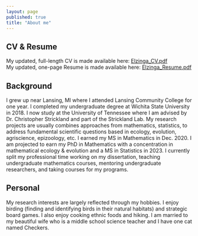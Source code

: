 ```yaml
---
layout: page
published: true
title: "About me"
---
```


## CV & Resume
My updated, full-length CV is made available here: [Elzinga_CV.pdf](https://drive.google.com/file/d/12yKEt54_Kd5CGv5tDpJE2tDoz9VQ_Tu5/view?usp=sharing)<br />
My updated, one-page Resume is made available here: [Elzinga_Resume.pdf](https://drive.google.com/file/d/1APUjT5JmtECtftd0Bmi6VSy45U2dlw9e/view?usp=sharing)

## Background
I grew up near Lansing, MI where I attended Lansing Community College for one year. I completed my undergraduate degree at Wichita State University in 2018. I now study at the University of Tennessee where I am advised by Dr. Christopher Strickland and part of the Strickland Lab. My research projects are usually combines approaches from mathematics, statistics, to address fundamental scientific questions based in ecology, evolution, agriscience, epizoology, etc. I earned my MS in Mathematics in Dec. 2020. I am projected to earn my PhD in Mathematics with a concentration in mathematical ecology & evolution and a MS in Statistics in 2023. I currently split my professional time working on my dissertation, teaching undergraduate mathematics courses, mentoring undergraduate researchers, and taking courses for my programs.

## Personal 
My research interests are largely reflected through my hobbies. I enjoy birding (finding and identifying birds in their natural habitats) and strategic board games. I also enjoy cooking ethnic foods and hiking. I am married to my beautiful wife who is a middle school science teacher and I have one cat named Checkers.
